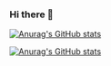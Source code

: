 ### Hi there 👋

[![Anurag's GitHub stats](https://github-readme-stats.vercel.app/api?username=dmarczydlo&count_private=true&theme=transparent&show_icons=true)](https://github.com/anuraghazra/github-readme-stats)

[![Anurag's GitHub stats](https://github-readme-stats.vercel.app/api/top-langs/?username=dmarczydlo&theme=transparent)](https://github.com/anuraghazra/github-readme-stats)

